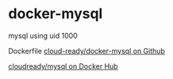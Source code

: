 # docker-mysql

mysql using uid 1000

Dockerfile [cloud-ready/docker-mysql on Github](https://github.com/cloud-ready/docker-mysql)

[cloudready/mysql on Docker Hub](https://hub.docker.com/r/cloudready/mysql/)
